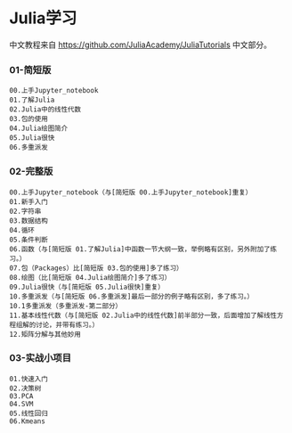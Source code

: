 # Julia学习

中文教程来自 https://github.com/JuliaAcademy/JuliaTutorials 中文部分。

### 01-简短版
    00.上手Jupyter_notebook
    01.了解Julia
    02.Julia中的线性代数
    03.包的使用
    04.Julia绘图简介
    05.Julia很快
    06.多重派发

### 02-完整版
    00.上手Jupyter_notebook（与[简短版 00.上手Jupyter_notebook]重复）
    01.新手入门
    02.字符串
    03.数据结构
    04.循环
    05.条件判断
    06.函数（与[简短版 01.了解Julia]中函数一节大纲一致，举例略有区别，另外附加了练习。）
    07.包（Packages）比[简短版 03.包的使用]多了练习）
    08.绘图（比[简短版 04.Julia绘图简介]多了练习）
    09.Julia很快（与[简短版 05.Julia很快]重复）
    10.多重派发（与[简短版 06.多重派发]最后一部分的例子略有区别，多了练习。）
    10.1多重派发（多重派发-第二部分）
    11.基本线性代数（与[简短版 02.Julia中的线性代数]前半部分一致，后面增加了解线性方程组解的讨论，并带有练习。）
    12.矩阵分解与其他妙用

### 03-实战小项目
    01.快速入门
    02.决策树
    03.PCA
    04.SVM
    05.线性回归
    06.Kmeans
